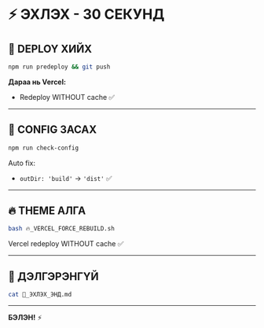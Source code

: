 # ⚡ ЭХЛЭХ - 30 СЕКУНД

## 🚀 DEPLOY ХИЙХ

```bash
npm run predeploy && git push
```

**Дараа нь Vercel:**
- Redeploy WITHOUT cache ✅

---

## 🔧 CONFIG ЗАСАХ

```bash
npm run check-config
```

Auto fix:
- `outDir: 'build'` → `'dist'` ✅

---

## 🔥 THEME АЛГА

```bash
bash 🔥_VERCEL_FORCE_REBUILD.sh
```

Vercel redeploy WITHOUT cache ✅

---

## 📖 ДЭЛГЭРЭНГҮЙ

```bash
cat 🚀_ЭХЛЭХ_ЭНД.md
```

---

**БЭЛЭН!** ⚡
